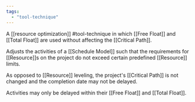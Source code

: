 ```yaml
---
tags:
  - "tool-technique"
---
```

A [[resource optimization]] #tool-technique in which [[Free Float]] and [[Total Float]] are used without affecting the [[Critical Path]].

Adjusts the activities of a [[Schedule Model]] such that the requirements for [[Resource]]s on the project do not exceed certain predefined [[Resource]] limits.

As opposed to [[Resource]] leveling, the project's [[Critical Path]] is not changed and the completion date may not be delayed.

Activities may only be delayed within their [[Free Float]] and [[Total Float]].